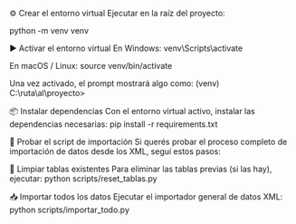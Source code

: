 ⚙️ Crear el entorno virtual
Ejecutar en la raíz del proyecto:

python -m venv venv

▶️ Activar el entorno virtual
En Windows:
venv\Scripts\activate

En macOS / Linux:
source venv/bin/activate

Una vez activado, el prompt mostrará algo como:
(venv) C:\ruta\al\proyecto>

📦 Instalar dependencias
Con el entorno virtual activo, instalar las dependencias necesarias:
pip install -r requirements.txt

🚀 Probar el script de importación
Si querés probar el proceso completo de importación de datos desde los XML, seguí estos pasos:

🧹 Limpiar tablas existentes
Para eliminar las tablas previas (si las hay), ejecutar:
python scripts/reset_tablas.py

📥 Importar todos los datos
Ejecutar el importador general de datos XML:
python scripts/importar_todo.py
